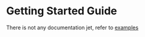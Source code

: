 # Getting Started Guide
There is not any documentation jet, refer to [examples](Examples/program.cs)
